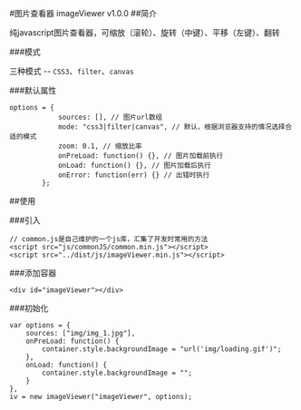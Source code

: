 #图片查看器 imageViewer v1.0.0
##简介

纯javascript图片查看器，可缩放（滚轮）、旋转（中键）、平移（左键）、翻转

###模式

三种模式 -- `CSS3`、`filter`、`canvas`

###默认属性

    options = {
                sources: [], // 图片url数组
                mode: "css3|filter|canvas", // 默认，根据浏览器支持的情况选择合适的模式
                zoom: 0.1, // 缩放比率
                onPreLoad: function() {}, // 图片加载前执行
                onLoad: function() {}, // 图片加载后执行
                onError: function(err) {} // 出错时执行
            };

##使用

###引入

    // common.js是自己维护的一个js库，汇集了开发时常用的方法
    <script src="js/commonJS/common.min.js"></script>
    <script src="../dist/js/imageViewer.min.js"></script>
    
###添加容器

    <div id="imageViewer"></div>
    
###初始化

    var options = {
        sources: ["img/img_1.jpg"],
        onPreLoad: function() {
            container.style.backgroundImage = "url('img/loading.gif')";
        },
        onLoad: function() {
            container.style.backgroundImage = "";
        }
    },
    iv = new imageViewer("imageViewer", options);

